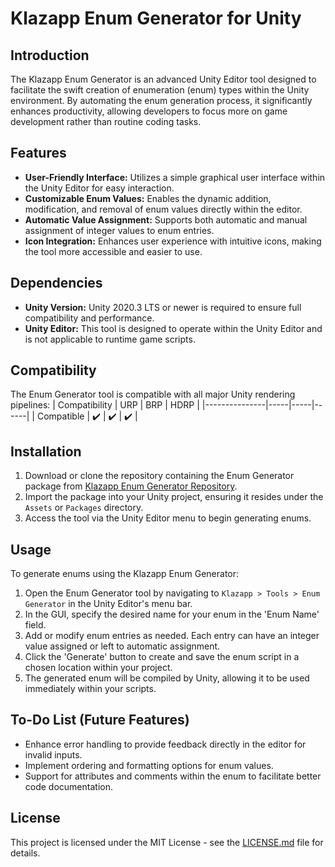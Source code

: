 # Klazapp Enum Generator for Unity

## Introduction
The Klazapp Enum Generator is an advanced Unity Editor tool designed to facilitate the swift creation of enumeration (enum) types within the Unity environment. By automating the enum generation process, it significantly enhances productivity, allowing developers to focus more on game development rather than routine coding tasks.

## Features
- **User-Friendly Interface:** Utilizes a simple graphical user interface within the Unity Editor for easy interaction.
- **Customizable Enum Values:** Enables the dynamic addition, modification, and removal of enum values directly within the editor.
- **Automatic Value Assignment:** Supports both automatic and manual assignment of integer values to enum entries.
- **Icon Integration:** Enhances user experience with intuitive icons, making the tool more accessible and easier to use.

## Dependencies
- **Unity Version:** Unity 2020.3 LTS or newer is required to ensure full compatibility and performance.
- **Unity Editor:** This tool is designed to operate within the Unity Editor and is not applicable to runtime game scripts.

## Compatibility
The Enum Generator tool is compatible with all major Unity rendering pipelines:
| Compatibility | URP | BRP | HDRP |
|---------------|-----|-----|------|
| Compatible    | ✔️   | ✔️   | ✔️    |

## Installation
1. Download or clone the repository containing the Enum Generator package from [Klazapp Enum Generator Repository](https://github.com/klazapp/Unity-Enum-Generator-Public.git).
2. Import the package into your Unity project, ensuring it resides under the `Assets` or `Packages` directory.
3. Access the tool via the Unity Editor menu to begin generating enums.

## Usage
To generate enums using the Klazapp Enum Generator:
1. Open the Enum Generator tool by navigating to `Klazapp > Tools > Enum Generator` in the Unity Editor's menu bar.
2. In the GUI, specify the desired name for your enum in the 'Enum Name' field.
3. Add or modify enum entries as needed. Each entry can have an integer value assigned or left to automatic assignment.
4. Click the 'Generate' button to create and save the enum script in a chosen location within your project.
5. The generated enum will be compiled by Unity, allowing it to be used immediately within your scripts.

## To-Do List (Future Features)
- Enhance error handling to provide feedback directly in the editor for invalid inputs.
- Implement ordering and formatting options for enum values.
- Support for attributes and comments within the enum to facilitate better code documentation.

## License
This project is licensed under the MIT License - see the [LICENSE.md](LICENSE.md) file for details.

